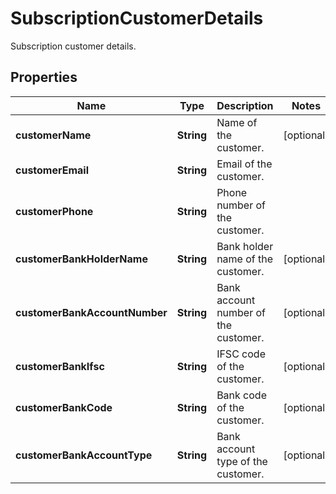 

# SubscriptionCustomerDetails

Subscription customer details.

## Properties

| Name | Type | Description | Notes |
|------------ | ------------- | ------------- | -------------|
|**customerName** | **String** | Name of the customer. |  [optional] |
|**customerEmail** | **String** | Email of the customer. |  |
|**customerPhone** | **String** | Phone number of the customer. |  |
|**customerBankHolderName** | **String** | Bank holder name of the customer. |  [optional] |
|**customerBankAccountNumber** | **String** | Bank account number of the customer. |  [optional] |
|**customerBankIfsc** | **String** | IFSC code of the customer. |  [optional] |
|**customerBankCode** | **String** | Bank code of the customer. |  [optional] |
|**customerBankAccountType** | **String** | Bank account type of the customer. |  [optional] |



